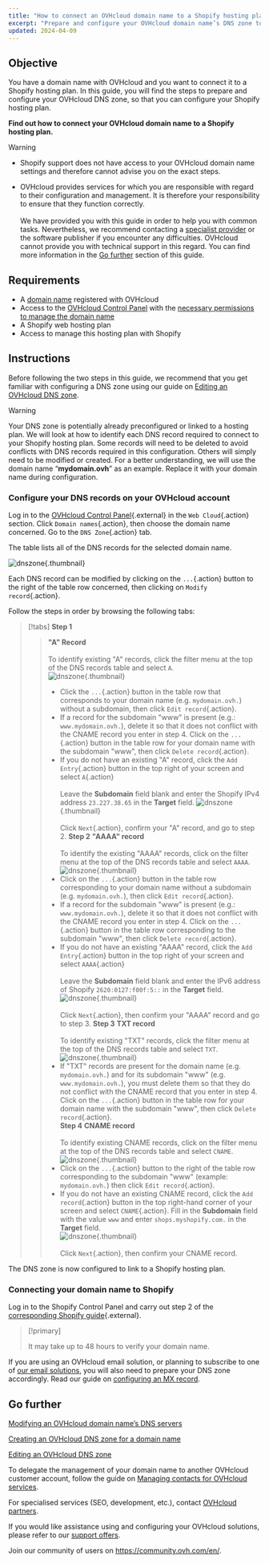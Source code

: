 ```yaml
---
title: "How to connect an OVHcloud domain name to a Shopify hosting plan"
excerpt: "Prepare and configure your OVHcloud domain name’s DNS zone to connect to a Shopify hosting plan"
updated: 2024-04-09
---
```


## Objective

You have a domain name with OVHcloud and you want to connect it to a Shopify hosting plan. In this guide, you will find the steps to prepare and configure your OVHcloud DNS zone, so that you can configure your Shopify hosting plan.

**Find out how to connect your OVHcloud domain name to a Shopify hosting plan.**

> [!warning]
>
> - Shopify support does not have access to your OVHcloud domain name settings and therefore cannot advise you on the exact steps.
>
> - OVHcloud provides services for which you are responsible with regard to their configuration and management. It is therefore your responsibility to ensure that they function correctly.<br><br>We have provided you with this guide in order to help you with common tasks. Nevertheless, we recommend contacting a [specialist provider](https://partner.ovhcloud.com/en-ie/directory/) or the software publisher if you encounter any difficulties. OVHcloud cannot provide you with technical support in this regard. You can find more information in the [Go further](#gofurther) section of this guide.
>

## Requirements

- A [domain name](https://www.ovhcloud.com/en-ie/domains/) registered with OVHcloud
- Access to the [OVHcloud Control Panel](https://www.ovh.com/auth/?action=gotomanager&from=https://www.ovh.ie/&ovhSubsidiary=ie) with the [necessary permissions to manage the domain name](/pages/account_and_service_management/account_information/managing_contacts)
- A Shopify web hosting plan
- Access to manage this hosting plan with Shopify

## Instructions

Before following the two steps in this guide, we recommend that you get familiar with configuring a DNS zone using our guide on [Editing an OVHcloud DNS zone](/pages/web_cloud/domains/dns_zone_edit).

> [!warning]
>
> Your DNS zone is potentially already preconfigured or linked to a hosting plan. We will look at how to identify each DNS record required to connect to your Shopify hosting plan. Some records will need to be deleted to avoid conflicts with DNS records required in this configuration. Others will simply need to be modified or created. For a better understanding, we will use the domain name “**mydomain.ovh**” as an example. Replace it with your domain name during configuration.

### Configure your DNS records on your OVHcloud account

Log in to the [OVHcloud Control Panel](https://www.ovh.com/auth/?action=gotomanager&from=https://www.ovh.ie/&ovhSubsidiary=ie){.external} in the `Web Cloud`{.action} section. Click `Domain names`{.action}, then choose the domain name concerned. Go to the `DNS Zone`{.action} tab.

The table lists all of the DNS records for the selected domain name.

![dnszone](images/tab.png){.thumbnail}

Each DNS record can be modified by clicking on the `...`{.action} button to the right of the table row concerned, then clicking on `Modify record`{.action}.

Follow the steps in order by browsing the following tabs:

> [!tabs]
> **Step 1**
>> **"A" Record**<br><br>
>> To identify existing "A" records, click the filter menu at the top of the DNS records table and select `A`.<br>
>> ![dnszone](images/filter-a.png){.thumbnail}<br>
>> - Click the `...`{.action} button in the table row that corresponds to your domain name (e.g. `mydomain.ovh.`) without a subdomain, then click `Edit record`{.action}.<br>
>> - If a record for the subdomain "www" is present (e.g.: `www.mydomain.ovh.`), delete it so that it does not conflict with the CNAME record you enter in step 4. Click on the `...`{.action} button in the table row for your domain name with the subdomain "www", then click `Delete record`{.action}.<br>
>> - If you do not have an existing "A" record, click the `Add Entry`{.action} button in the top right of your screen and select `A`{.action}<br><br>
>> Leave the **Subdomain** field blank and enter the Shopify IPv4 address `23.227.38.65` in the **Target** field.
>> ![dnszone](images/field-a.png){.thumbnail}<br><br>
>> Click `Next`{.action}, confirm your "A" record, and go to step 2.
> **Step 2**
>> **"AAAA" record**<br><br>
>>  To identify the existing "AAAA" records, click on the filter menu at the top of the DNS records table and select `AAAA`.<br>
>> ![dnszone](images/filter-aaaa.png){.thumbnail}<br>
>> - Click on the `...`{.action} button in the table row corresponding to your domain name without a subdomain (e.g. `mydomain.ovh.`), then click `Edit record`{.action}.<br>
>> - If a record for the subdomain "www" is present (e.g.: `www.mydomain.ovh.`), delete it so that it does not conflict with the CNAME record you enter in step 4. Click on the `...`{.action} button in the table row corresponding to the subdomain "www", then click `Delete record`{.action}.<br>
>> - If you do not have an existing "AAAA" record, click the `Add Entry`{.action} button in the top right of your screen and select `AAAA`{.action}<br><br>
>> Leave the **Subdomain** field blank and enter the IPv6 address of Shopify `2620:0127:f00f:5::` in the **Target** field.
>> ![dnszone](images/field-aaaa.png){.thumbnail}<br><br>
>> Click `Next`{.action}, then confirm your "AAAA" record and go to step 3.
> **Step 3**
>> **TXT record**<br><br>
>>  To identify existing "TXT" records, click the filter menu at the top of the DNS records table and select `TXT`.<br>
>> ![dnszone](images/filter-txt.png){.thumbnail}<br>
>> - If "TXT" records are present for the domain name (e.g. `mydomain.ovh.`) and for its subdomain "www" (e.g. `www.mydomain.ovh.`), you must delete them so that they do not conflict with the CNAME record that you enter in step 4. Click on the `...`{.action} button in the table row for your domain name with the subdomain "www", then click `Delete record`{.action}.<br>
> **Step 4**
>> **CNAME record**<br><br>
>>  To identify existing CNAME records, click on the filter menu at the top of the DNS records table and select `CNAME`.<br>
>> ![dnszone](images/filter-cname.png){.thumbnail}
>> - Click on the `...`{.action} button to the right of the table row corresponding to the subdomain "www" (example: `mydomain.ovh.`) then click `Edit record`{.action}.<br>
>> - If you do not have an existing CNAME record, click the `Add record`{.action} button in the top right-hand corner of your screen and select `CNAME`{.action}.
>> Fill in the **Subdomain** field with the value `www` and enter `shops.myshopify.com.` in the **Target** field.<br>
>> ![dnszone](images/field-cname.png){.thumbnail}<br><br>
>> Click `Next`{.action}, then confirm your CNAME record.

The DNS zone is now configured to link to a Shopify hosting plan.

### Connecting your domain name to Shopify

Log in to the Shopify Control Panel and carry out step 2 of the [corresponding Shopify guide](https://help.shopify.com/en/manual/domains/add-a-domain/connecting-domains/connect-domain-manual){.external}.

> [!primary]
>
> It may take up to 48 hours to verify your domain name.

If you are using an OVHcloud email solution, or planning to subscribe to one of [our email solutions](https://www.ovhcloud.com/en-ie/emails/), you will also need to prepare your DNS zone accordingly. Read our guide on [configuring an MX record](/pages/web_cloud/domains/dns_zone_mx).

## Go further <a name="gofurther"></a>

[Modifying an OVHcloud domain name’s DNS servers](/pages/web_cloud/domains/dns_server_general_information)

[Creating an OVHcloud DNS zone for a domain name](/pages/web_cloud/domains/dns_zone_create)

[Editing an OVHcloud DNS zone](/pages/web_cloud/domains/dns_zone_edit)

To delegate the management of your domain name to another OVHcloud customer account, follow the guide on [Managing contacts for OVHcloud services](/pages/account_and_service_management/account_information/managing_contacts).

For specialised services (SEO, development, etc.), contact [OVHcloud partners](https://partner.ovhcloud.com/en-ie/directory/).
 
If you would like assistance using and configuring your OVHcloud solutions, please refer to our [support offers](https://www.ovhcloud.com/en-ie/support-levels/).
 
Join our community of users on <https://community.ovh.com/en/>.
